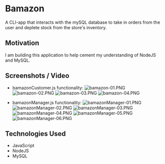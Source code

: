 # Bamazon

A CLI-app that interacts with the mySQL database to take in orders from the user and deplete stock from the store's inventory.

## Motivation

I am building this application to help cement my understanding of NodeJS and MySQL.

## Screenshots / Video

* bamazonCustomer.js functionality:
![bamazon-01.PNG](https://images.zenhubusercontent.com/5bb4428d58d3b92dfedf3084/51c765a3-e51c-4778-9687-7d47f8f44352)
![bamazon-02.PNG](https://images.zenhubusercontent.com/5bb4428d58d3b92dfedf3084/4e0b2f03-3966-4c1a-8c74-27107707049f)
![bamazon-03.PNG](https://images.zenhubusercontent.com/5bb4428d58d3b92dfedf3084/668bf24f-ed55-42ab-a088-a48cfe3e0862)
![bamazon-04.PNG](https://images.zenhubusercontent.com/5bb4428d58d3b92dfedf3084/4f38db12-3210-46ad-bdf5-9e3b89a5824a)

* bamazonManager.js functionality:
![bamazonManager-01.PNG](https://images.zenhubusercontent.com/5bb4428d58d3b92dfedf3084/d418bfbc-0793-46e5-9937-9ef88718a558)
![bamazonManager-02.PNG](https://images.zenhubusercontent.com/5bb4428d58d3b92dfedf3084/9409241f-f304-4980-98d9-3b9a49c4973a)
![bamazonManager-03.PNG](https://images.zenhubusercontent.com/5bb4428d58d3b92dfedf3084/a92376a1-d317-4fc3-afff-d2e7641e9c5d)
![bamazonManager-04.PNG](https://images.zenhubusercontent.com/5bb4428d58d3b92dfedf3084/68e9d923-5f9e-4c0a-8f66-826cda8f1357)
![bamazonManager-05.PNG](https://images.zenhubusercontent.com/5bb4428d58d3b92dfedf3084/3ed383b1-9007-4532-9d1b-9016856b1da9)
![bamazonManager-06.PNG](https://images.zenhubusercontent.com/5bb4428d58d3b92dfedf3084/d9b10186-7ee0-4fe1-9133-2c9acd38ef24)

## Technologies Used

* JavaScript
* NodeJS
* MySQL